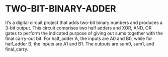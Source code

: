 # TWO-BIT-BINARY-ADDER
It’s a digital circuit project that adds two-bit binary numbers and produces a 3-bit output. 
        This circuit comprises two half adders and XOR, AND, OR gates to perform the indicated purpose of 
        giving out sums together with the final carry-out bit. For half_adder A, the inputs are A0 and B0, 
        while for half_adder B, the inputs are A1 and B1. The outputs are sum0, sum1, and final_carry.
